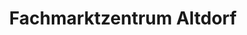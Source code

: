---
title: "Fachmarktzentrum Altdorf"
url: /altdorf/fachmarktzentrum-altdorf/
shop: Einkaufszentrum
---